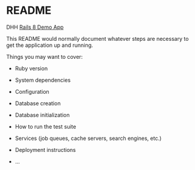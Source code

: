 # README

DHH [Rails 8 Demo App](https://www.youtube.com/watch?v=X_Hw9P1iZfQ)

This README would normally document whatever steps are necessary to get the
application up and running.

Things you may want to cover:

* Ruby version

* System dependencies

* Configuration

* Database creation

* Database initialization

* How to run the test suite

* Services (job queues, cache servers, search engines, etc.)

* Deployment instructions

* ...
